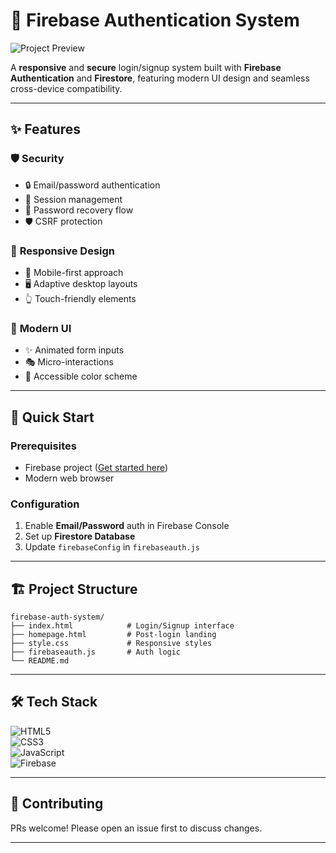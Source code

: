 # 🔐 Firebase Authentication System  

![Project Preview](https://placehold.co/1200x630.png?text=Firebase+Authentication+System)  

A **responsive** and **secure** login/signup system built with **Firebase Authentication** and **Firestore**, featuring modern UI design and seamless cross-device compatibility.  

---

## ✨ Features  

### 🛡 **Security**  
- 🔒 Email/password authentication  
- 🔄 Session management  
- 📧 Password recovery flow  
- 🛡️ CSRF protection  

### 📱 **Responsive Design**  
- 📱 Mobile-first approach  
- 🖥️ Adaptive desktop layouts  
- 👆 Touch-friendly elements  

### 🎨 **Modern UI**  
- ✨ Animated form inputs  
- 🎭 Micro-interactions  
- 🎨 Accessible color scheme  

---

## 🚀 Quick Start  

### Prerequisites  
- Firebase project ([Get started here](https://firebase.google.com/))  
- Modern web browser  


### Configuration  
1. Enable **Email/Password** auth in Firebase Console  
2. Set up **Firestore Database**  
3. Update `firebaseConfig` in `firebaseauth.js`  

---

## 🏗 Project Structure  

```
firebase-auth-system/
├── index.html            # Login/Signup interface
├── homepage.html         # Post-login landing
├── style.css             # Responsive styles
├── firebaseauth.js       # Auth logic
└── README.md
```

---

## 🛠 Tech Stack  

![HTML5](https://img.shields.io/badge/HTML5-E34F26?style=flat&logo=html5&logoColor=white)  
![CSS3](https://img.shields.io/badge/CSS3-1572B6?style=flat&logo=css3&logoColor=white)  
![JavaScript](https://img.shields.io/badge/JavaScript-F7DF1E?style=flat&logo=javascript&logoColor=black)  
![Firebase](https://img.shields.io/badge/Firebase-FFCA28?style=flat&logo=firebase&logoColor=black)  

---


## 🤝 Contributing  

PRs welcome! Please open an issue first to discuss changes.  

---
